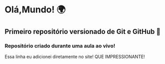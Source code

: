 # Olá,Mundo! 🌍
## Primeiro repositório versionado de Git e GitHub 🦊

### Repositório criado durante uma aula ao vivo!

 Essa linha eu adicionei diretamente no site! QUE IMPRESSIONANTE! 



